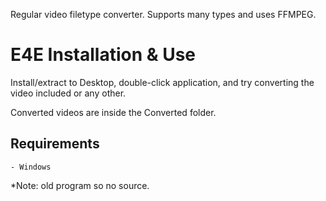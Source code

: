 Regular video filetype converter. Supports many types and uses FFMPEG.

# E4E Installation & Use

Install/extract to Desktop, double-click application, and try converting the video included or any other. 

Converted videos are inside the Converted folder.

## Requirements
	- Windows
	
*Note: old program so no source. 

